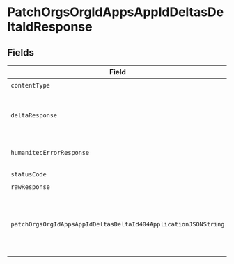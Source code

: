 # PatchOrgsOrgIdAppsAppIdDeltasDeltaIdResponse


## Fields

| Field                                                                                                                    | Type                                                                                                                     | Required                                                                                                                 | Description                                                                                                              |
| ------------------------------------------------------------------------------------------------------------------------ | ------------------------------------------------------------------------------------------------------------------------ | ------------------------------------------------------------------------------------------------------------------------ | ------------------------------------------------------------------------------------------------------------------------ |
| `contentType`                                                                                                            | *String*                                                                                                                 | :heavy_check_mark:                                                                                                       | N/A                                                                                                                      |
| `deltaResponse`                                                                                                          | [demo_1.test_1.models.shared.DeltaResponse](../../models/shared/DeltaResponse.md)                                        | :heavy_minus_sign:                                                                                                       | The requested Deployment Delta.<br/><br/>                                                                                |
| `humanitecErrorResponse`                                                                                                 | [demo_1.test_1.models.shared.HumanitecErrorResponse](../../models/shared/HumanitecErrorResponse.md)                      | :heavy_minus_sign:                                                                                                       | The request was invalid.<br/><br/>                                                                                       |
| `statusCode`                                                                                                             | *Integer*                                                                                                                | :heavy_check_mark:                                                                                                       | N/A                                                                                                                      |
| `rawResponse`                                                                                                            | [HttpResponse<byte[]>](https://docs.oracle.com/en/java/javase/11/docs/api/java.net.http/java/net/http/HttpResponse.html) | :heavy_minus_sign:                                                                                                       | N/A                                                                                                                      |
| `patchOrgsOrgIdAppsAppIdDeltasDeltaId404ApplicationJSONString`                                                           | *String*                                                                                                                 | :heavy_minus_sign:                                                                                                       | No Deployment Delta with ID `deltaId` found in Application.<br/><br/>                                                    |